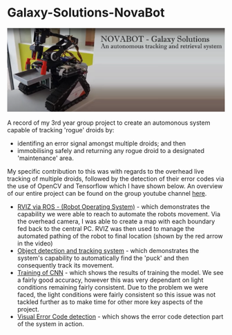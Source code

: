 # Galaxy-Solutions-NovaBot
![NovaBot](Novabot.png) 

A record of my 3rd year group project to create an automonous system capable of tracking 'rogue' droids by:
- identifing an error signal amongst multiple droids; and then
- immobilising safely and returning any rogue droid to a designated 'maintenance' area.

My specific contribution to this was with regards to the overhead live tracking of multiple droids, followed by the detection of their error codes via the use of OpenCV and Tensorflow which I have shown below. An overview of our entire project can be found on the group youtube channel [here](https://www.youtube.com/@galaxysolutions9446/featured).

- [RVIZ via ROS - (Robot Operating System)](https://www.youtube.com/watch?v=94yw04b37Po) - which demonstrates the capability we were able to reach to automate the robots movement. Via the overhead camera, I was able to create a map with each boundary fed back to the central PC. RVIZ was then used to manage the automated pathing of the robot to final location (shown by the red arrow in the video)
- [Object detection and tracking system](https://www.youtube.com/watch?v=5fYSBhuBZVU) - which demonstrates the system's capability to automatically find the 'puck' and then consequently track its movement.
- [Training of CNN](https://www.youtube.com/watch?v=hqqe4yP7yQQ) - which shows the results of training the model. We see a fairly good accuracy, however this was very dependant on light conditions remaining fairly consistent. Due to the problem we were faced, the light conditions were fairly consistent so this issue was not tackled further as to make time for other more key aspects of the project. 
- [Visual Error Code detection](https://www.youtube.com/watch?v=81y13W2RRVI) - which shows the error code detection part of the system in action.
